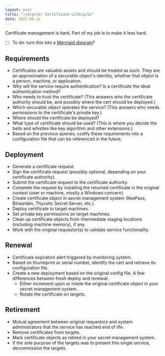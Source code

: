 ```yaml
---
layout: post
title: ":recycle: Certificate Lifecycle"
date: 2022-06-12
---
```

Certificate management is hard. Part of my job is to make it less hard.

- [ ] To do: turn this into a [Mermaid diagram](https://mermaid-js.github.io/mermaid/#/flowchart)?

## Requirements

- Certificates are valuable assets and should be treated as such. They are an approximation of a securable object's identity, whether that object is a person, machine, or application.
- Why will the service require authentication? Is a certificate the ideal authentication method?
- Who needs to trust the certificate? (This answers who the certificate authority should be, and possibly where the cert should be deployed.)
- Which securable object operates the service? (This answers who needs permissions to the certificate's private key.)
- Where should the certificate be deployed?
- What type of certificate should be used? (This is where you decide the bells and whistles like key algorithm and other extensions.)
- Based on the previous queries, codify these requirements into a configuration file that can be referenced in the future.

## Deployment

- Generate a certificate request.
- Sign the certificate request (possibly optional, depending on your certificate authority).
- Submit the certificate request to the certificate authority.
- Complete the request by installing the returned certificate in the original context (user or machine, mostly a Windows concern).
- Create certificate object in secret management system (KeePass, Bitwarden, Thycotic Secret Server, etc.).
- Deploy certificate to target machines.
- Set private key permissions on target machines.
- Clean up certificate objects from intermediate staging locations (including machine memory), if any.
- Work with the original requestor(s) to validate service functionality.

## Renewal

- Certificate expiration alert triggered by monitoring system.
- Based on thumbprint or serial number, identify the cert and retrieve its configuration file.
- Create a new deployment based on the original config file. A few differences between fresh deploy and renewal:
  - Either increment upon or rotate the original certificate object in your secret management system.
  - Rotate the certificate on targets.

## Retirement

- Mutual agreement between original requestors and system administrators that the service has reached end of life.
- Remove certificates from targets.
- Mark certificate objects as retired in your secret management system.
- If the sole purpose of the targets was to present this single service, decommission the targets.
